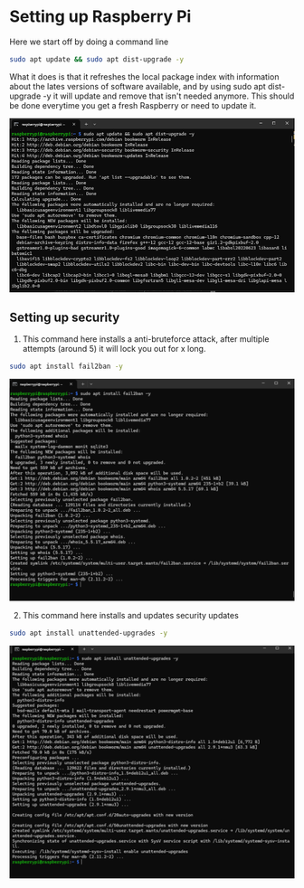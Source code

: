 <h1>Setting up Raspberry Pi</h1>
 
Here we start off by doing a command line
```bash 
sudo apt update && sudo apt dist-upgrade -y
```
What it does is that it refreshes the local package index with information about the lates versions of software available, and by using sudo apt dist-upgrade -y it will update and remove that isn't needed anymore. This should be done everytime you get a fresh Raspberry or need to update it.

![Image](/Raspberry%20Pi/Projects/Setting%20up%20Raspberry%20Pi/Pictures/package-update.png)

<h2>Setting up security</h2>

1. This command here installs a anti-bruteforce attack, after multiple attempts (around 5) it will lock you out for x long.

```bash 
sudo apt install fail2ban -y
```
![Image](/Raspberry%20Pi/Projects/Setting%20up%20Raspberry%20Pi/Pictures/fail2ban.png)

2. This command here installs and updates security updates

```bash 
sudo apt install unattended-upgrades -y
```
![Image](/Raspberry%20Pi/Projects/Setting%20up%20Raspberry%20Pi/Pictures/Security-update.png)

